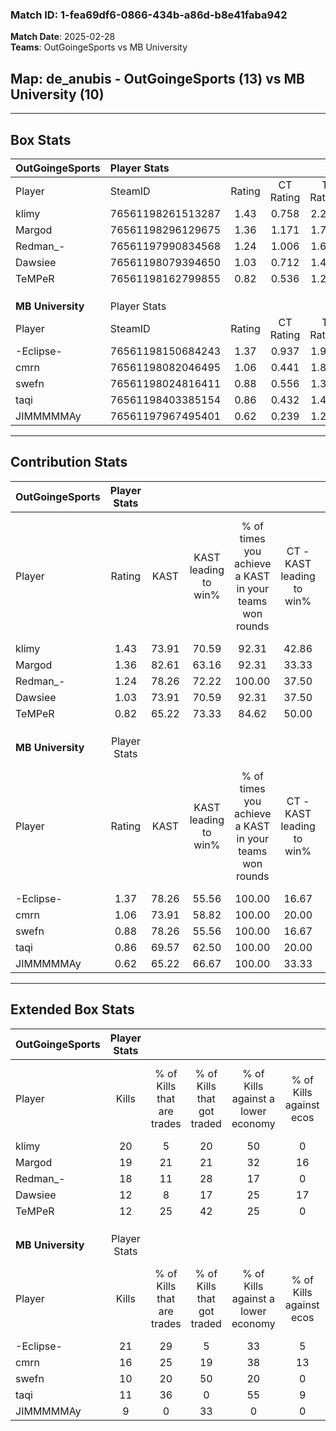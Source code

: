 ### Match ID: 1-fea69df6-0866-434b-a86d-b8e41faba942  
**Match Date**: 2025-02-28  
**Teams**: OutGoingeSports vs MB University  

## **Map**: de_anubis - OutGoingeSports (13) vs MB University (10)  
---  

## Box Stats  

| **OutGoingeSports** | Player Stats      |        |           |          |       |       |       |         |        |      |     |
| :- | :- | :-: | :-: | :-: | :-: | :-: | :-: | :-: | :-: | :-: | :-: |
| Player              | SteamID           | Rating | CT Rating | T Rating | KAST  |  ADR  | Kills | Assists | Deaths | K/D  | HS% |
| klimy               | 76561198261513287 |  1.43  |   0.758   |  2.270   | 73.91 | 113.6 |  20   |   10    |   14   | 1.43 | 60  |
| Margod              | 76561198296129675 |  1.36  |   1.171   |  1.759   | 82.61 | 91.9  |  19   |    8    |   15   | 1.27 | 57  |
| Redman_-            | 76561197990834568 |  1.24  |   1.006   |  1.646   | 78.26 | 79.2  |  18   |    6    |   15   | 1.20 | 33  |
| Dawsiee             | 76561198079394650 |  1.03  |   0.712   |  1.430   | 73.91 | 53.1  |  12   |    4    |   9    | 1.33 | 66  |
| TeMPeR              | 76561198162799855 |  0.82  |   0.536   |  1.230   | 65.22 | 46.3  |  12   |    2    |   14   | 0.86 | 41  |
|                     |                   |        |           |          |       |       |       |         |        |      |     |
|                     |                   |        |           |          |       |       |       |         |        |      |     |
|                     |                   |        |           |          |       |       |       |         |        |      |     |
| **MB University**   | Player Stats      |        |           |          |       |       |       |         |        |      |     |
| Player              | SteamID           | Rating | CT Rating | T Rating | KAST  |  ADR  | Kills | Assists | Deaths | K/D  | HS% |
| -Eclipse-           | 76561198150684243 |  1.37  |   0.937   |  1.904   | 78.26 | 75.9  |  21   |    2    |   13   | 1.62 | 33  |
| cmrn                | 76561198082046495 |  1.06  |   0.441   |  1.809   | 73.91 | 83.5  |  16   |    6    |   19   | 0.84 | 62  |
| swefn               | 76561198024816411 |  0.88  |   0.556   |  1.354   | 78.26 | 62.7  |  10   |    4    |   15   | 0.67 | 60  |
| taqi                | 76561198403385154 |  0.86  |   0.432   |  1.440   | 69.57 | 63.3  |  11   |    6    |   15   | 0.73 | 45  |
| JIMMMMMAy           | 76561197967495401 |  0.62  |   0.239   |  1.206   | 65.22 | 48.7  |   9   |    7    |   19   | 0.47 | 55  |
---  

## Contribution Stats  

| **OutGoingeSports** | Player Stats |       |                      |                                                        |                           |                                                             |                          |                                                            |
| :- | :-: | :-: | :-: | :-: | :-: | :-: | :-: | :-: |
| Player              |    Rating    | KAST  | KAST leading to win% | % of times you achieve a KAST in your teams won rounds | CT - KAST leading to win% | CT - % of times you achieve a KAST in your teams won rounds | T - KAST leading to win% | T - % of times you achieve a KAST in your teams won rounds |
| klimy               |     1.43     | 73.91 |        70.59         |                         92.31                          |           42.86           |                           100.00                            |          90.00           |                           90.00                            |
| Margod              |     1.36     | 82.61 |        63.16         |                         92.31                          |           33.33           |                           100.00                            |          90.00           |                           90.00                            |
| Redman_-            |     1.24     | 78.26 |        72.22         |                         100.00                         |           37.50           |                           100.00                            |          100.00          |                           100.00                           |
| Dawsiee             |     1.03     | 73.91 |        70.59         |                         92.31                          |           37.50           |                           100.00                            |          100.00          |                           90.00                            |
| TeMPeR              |     0.82     | 65.22 |        73.33         |                         84.62                          |           50.00           |                           100.00                            |          88.89           |                           80.00                            |
|                     |              |       |                      |                                                        |                           |                                                             |                          |                                                            |
|                     |              |       |                      |                                                        |                           |                                                             |                          |                                                            |
|                     |              |       |                      |                                                        |                           |                                                             |                          |                                                            |
| **MB University**   | Player Stats |       |                      |                                                        |                           |                                                             |                          |                                                            |
| Player              |    Rating    | KAST  | KAST leading to win% | % of times you achieve a KAST in your teams won rounds | CT - KAST leading to win% | CT - % of times you achieve a KAST in your teams won rounds | T - KAST leading to win% | T - % of times you achieve a KAST in your teams won rounds |
| -Eclipse-           |     1.37     | 78.26 |        55.56         |                         100.00                         |           16.67           |                           100.00                            |          75.00           |                           100.00                           |
| cmrn                |     1.06     | 73.91 |        58.82         |                         100.00                         |           20.00           |                           100.00                            |          75.00           |                           100.00                           |
| swefn               |     0.88     | 78.26 |        55.56         |                         100.00                         |           16.67           |                           100.00                            |          75.00           |                           100.00                           |
| taqi                |     0.86     | 69.57 |        62.50         |                         100.00                         |           20.00           |                           100.00                            |          81.82           |                           100.00                           |
| JIMMMMMAy           |     0.62     | 65.22 |        66.67         |                         100.00                         |           33.33           |                           100.00                            |          75.00           |                           100.00                           |
---  

## Extended Box Stats  

| **OutGoingeSports** | Player Stats |                            |                            |                                    |                         |                              |                                 |        |                             |                                     |                          |                               |                            |
| :- | :-: | :-: | :-: | :-: | :-: | :-: | :-: | :-: | :-: | :-: | :-: | :-: | :-: |
| Player              |    Kills     | % of Kills that are trades | % of Kills that got traded | % of Kills against a lower economy | % of Kills against ecos | % of Kills that are flawless | % of Kills that are close duels | Deaths | % of Deaths that get traded | % of Deaths against a lower economy | % of Deaths against ecos | % of Deaths that are flawless | % of Deaths that are close |
| klimy               |      20      |             5              |             20             |                 50                 |            0            |              80              |                5                |   14   |             14              |                  7                  |            0             |              43               |             14             |
| Margod              |      19      |             21             |             21             |                 32                 |           16            |              63              |                5                |   15   |             27              |                 20                  |            0             |              47               |             13             |
| Redman_-            |      18      |             11             |             28             |                 17                 |            0            |              50              |                6                |   15   |             20              |                  7                  |            0             |              67               |             13             |
| Dawsiee             |      12      |             8              |             17             |                 25                 |           17            |              83              |                8                |   9    |             11              |                  0                  |            0             |              89               |             0              |
| TeMPeR              |      12      |             25             |             42             |                 25                 |            0            |              67              |                8                |   14   |             14              |                  7                  |            0             |              79               |             7              |
|                     |              |                            |                            |                                    |                         |                              |                                 |        |                             |                                     |                          |                               |                            |
|                     |              |                            |                            |                                    |                         |                              |                                 |        |                             |                                     |                          |                               |                            |
|                     |              |                            |                            |                                    |                         |                              |                                 |        |                             |                                     |                          |                               |                            |
| **MB University**   | Player Stats |                            |                            |                                    |                         |                              |                                 |        |                             |                                     |                          |                               |                            |
| Player              |    Kills     | % of Kills that are trades | % of Kills that got traded | % of Kills against a lower economy | % of Kills against ecos | % of Kills that are flawless | % of Kills that are close duels | Deaths | % of Deaths that get traded | % of Deaths against a lower economy | % of Deaths against ecos | % of Deaths that are flawless | % of Deaths that are close |
| -Eclipse-           |      21      |             29             |             5              |                 33                 |            5            |              71              |               10                |   13   |             23              |                 23                  |            0             |              92               |             0              |
| cmrn                |      16      |             25             |             19             |                 38                 |           13            |              56              |                6                |   19   |             21              |                 21                  |            0             |              74               |             0              |
| swefn               |      10      |             20             |             50             |                 20                 |            0            |              80              |                0                |   15   |             27              |                 20                  |            0             |              53               |             20             |
| taqi                |      11      |             36             |             0              |                 55                 |            9            |              55              |                9                |   15   |             27              |                 20                  |            0             |              73               |             13             |
| JIMMMMMAy           |      9       |             0              |             33             |                 0                  |            0            |              44              |               33                |   19   |             26              |                 26                  |            0             |              53               |             0              |
